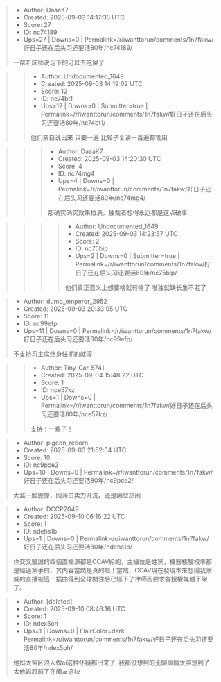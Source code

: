 > - Author: DaaaK7
> - Created: 2025-09-03 14:17:35 UTC
> - Score: 27
> - ID: nc74189
> - Ups=27 | Downs=0 | Permalink=/r/iwanttorun/comments/1n7fakw/好日子还在后头习还要活80年/nc74189/
>
> 一帮听床师说习下的可以去吃屎了

>> - Author: Undocumented_1649
>> - Created: 2025-09-03 14:19:02 UTC
>> - Score: 12
>> - ID: nc74bt1
>> - Ups=12 | Downs=0 | Submitter=true | Permalink=/r/iwanttorun/comments/1n7fakw/好日子还在后头习还要活80年/nc74bt1/
>>
>> 他们亲自说出来 只要一遍 比轮子复读一百遍都管用

>>> - Author: DaaaK7
>>> - Created: 2025-09-03 14:20:30 UTC
>>> - Score: 4
>>> - ID: nc74mg4
>>> - Ups=4 | Downs=0 | Permalink=/r/iwanttorun/comments/1n7fakw/好日子还在后头习还要活80年/nc74mg4/
>>>
>>> 那确实确实效果拉满，独裁者想得永远都是这点破事

>>>> - Author: Undocumented_1649
>>>> - Created: 2025-09-03 14:23:57 UTC
>>>> - Score: 2
>>>> - ID: nc75bip
>>>> - Ups=2 | Downs=0 | Submitter=true | Permalink=/r/iwanttorun/comments/1n7fakw/好日子还在后头习还要活80年/nc75bip/
>>>>
>>>> 他们真正意义上想要啥就有啥了 唯独就缺长生不老了

> - Author: dumb_emperor_2952
> - Created: 2025-09-03 20:33:05 UTC
> - Score: 11
> - ID: nc99efp
> - Ups=11 | Downs=0 | Permalink=/r/iwanttorun/comments/1n7fakw/好日子还在后头习还要活80年/nc99efp/
>
> 不支持习主席终身任期的就滚

>> - Author: Tiny-Car-5741
>> - Created: 2025-09-04 15:48:22 UTC
>> - Score: 1
>> - ID: nce57kz
>> - Ups=1 | Downs=0 | Permalink=/r/iwanttorun/comments/1n7fakw/好日子还在后头习还要活80年/nce57kz/
>>
>> 支持！一輩子！

> - Author: pigeon_reborn
> - Created: 2025-09-03 21:52:34 UTC
> - Score: 10
> - ID: nc9pce2
> - Ups=10 | Downs=0 | Permalink=/r/iwanttorun/comments/1n7fakw/好日子还在后头习还要活80年/nc9pce2/
>
> 太监一脸震惊，网评员卖力开洗。还是隔壁热闹

> - Author: DCCP2049
> - Created: 2025-09-10 06:16:22 UTC
> - Score: 1
> - ID: ndehs1b
> - Ups=1 | Downs=0 | Permalink=/r/iwanttorun/comments/1n7fakw/好日子还在后头习还要活80年/ndehs1b/
>
> 你交叉驗證的四個直播源都是CCAV給的，主攝位是姓黨，機器核驗校準都是經過黨手的，其内容當然是真的啦！當然，CCAV現在發現本來想揚我黨威的直播被這一插曲得到全球關注后已經下了律師函要求各授權媒體下架了。

> - Author: [deleted]
> - Created: 2025-09-10 08:46:16 UTC
> - Score: 1
> - ID: ndex5oh
> - Ups=1 | Downs=0 | FlairColor=dark | Permalink=/r/iwanttorun/comments/1n7fakw/好日子还在后头习还要活80年/ndex5oh/
>
> 他妈太监区浪人做ai这种怀疑都出来了, 我都没想到的无聊事情太监想到了太他妈超前了在阉友这块
